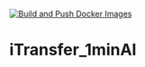 [![Build and Push Docker Images](https://github.com/tiritibambix/iTransfer_1minAI/actions/workflows/docker-build-push.yml/badge.svg)](https://github.com/tiritibambix/iTransfer_1minAI/actions/workflows/docker-build-push.yml)

# iTransfer_1minAI
